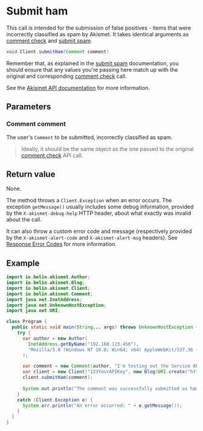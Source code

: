 # Submit ham
This call is intended for the submission of false positives - items that were incorrectly classified as spam by Akismet.
It takes identical arguments as [comment check](usage/check_comment.md) and [submit spam](usage/submit_spam.md).

```java
void Client.submitHam(Comment comment)
```

Remember that, as explained in the [submit spam](usage/submit_spam.md) documentation, you should ensure
that any values you're passing here match up with the original and corresponding [comment check](usage/check_comment.md) call.

See the [Akismet API documentation](https://akismet.com/developers/detailed-docs/submit-ham-false-positives) for more information.

## Parameters

### Comment **comment**
The user's `Comment` to be submitted, incorrectly classified as spam.

> Ideally, it should be the same object as the one passed to the original [comment check](usage/check_comment.md) API call.

## Return value
None.

The method throws a `Client.Exception` when an error occurs.
The exception `getMessage()` usually includes some debug information, provided by the `X-akismet-debug-help` HTTP header, about what exactly was invalid about the call.

It can also throw a custom error code and message (respectively provided by the `X-akismet-alert-code` and `X-akismet-alert-msg` headers).
See [Response Error Codes](https://akismet.com/developers/detailed-docs/errors) for more information.

## Example

```java
import io.belin.akismet.Author;
import io.belin.akismet.Blog;
import io.belin.akismet.Client;
import io.belin.akismet.Comment;
import java.net.InetAddress;
import java.net.UnknownHostException;
import java.net.URI;

class Program {
  public static void main(String... args) throws UnknownHostException {
    try {
      var author = new Author(
        InetAddress.getByName("192.168.123.456"),
        "Mozilla/5.0 (Windows NT 10.0; Win64; x64) AppleWebKit/537.36 (KHTML, like Gecko) Chrome/121.0.0.0 Safari/537.36"
      );

      var comment = new Comment(author, "I'm testing out the Service API.");
      var client = new Client("123YourAPIKey", new Blog(URI.create("https://www.yourblog.com")));
      client.submitHam(comment);
      
      System.out.println("The comment was successfully submitted as ham.");
    }
    catch (Client.Exception e) {
      System.err.println("An error occurred: " + e.getMessage());
    }
  }
}
```
